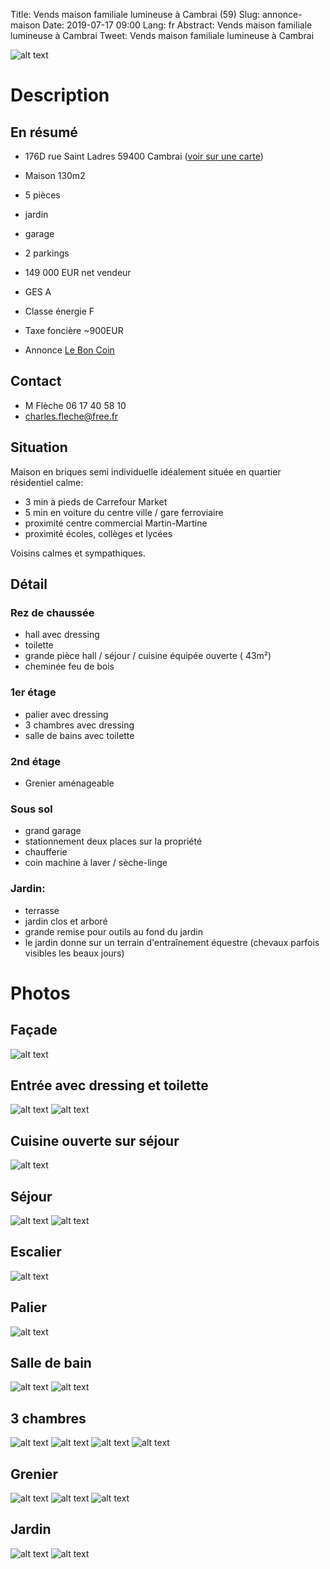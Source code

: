Title: Vends maison familiale lumineuse à Cambrai (59)
Slug: annonce-maison
Date: 2019-07-17 09:00
Lang: fr
Abstract: Vends maison familiale lumineuse à Cambrai
Tweet: Vends maison familiale lumineuse à Cambrai

![alt text]({attach}jardin_1.jpeg "Jardin")

# Description

## En résumé

- 176D rue Saint Ladres 59400 Cambrai ([voir sur une carte](https://goo.gl/maps/55ZAoRU2L1533SE87))
- Maison 130m2
- 5 pièces
- jardin
- garage
- 2 parkings
- 149 000 EUR net vendeur
- GES A
- Classe énergie F
- Taxe foncière ~900EUR

- Annonce [Le Bon Coin](https://www.leboncoin.fr/ventes_immobilieres/1646548875.htm/)

## Contact

- M Flèche 06 17 40 58 10
- [charles.fleche@free.fr](mailto:charles.fleche@free.fr)

## Situation

Maison en briques semi individuelle idéalement située en quartier résidentiel calme:

- 3 min à pieds de Carrefour Market
- 5 min en voiture du centre ville / gare ferroviaire
- proximité centre commercial Martin-Martine
- proximité écoles, collèges et lycées

Voisins calmes et sympathiques.

## Détail

### Rez de chaussée

- hall avec dressing
- toilette
- grande pièce hall / séjour / cuisine équipée ouverte ( 43m²)
- cheminée feu de bois

### 1er étage

- palier avec dressing
- 3 chambres avec dressing
- salle de bains avec toilette

### 2nd étage

- Grenier aménageable

### Sous sol

- grand garage
- stationnement deux places sur la propriété
- chaufferie
- coin machine à laver / sèche-linge

### Jardin:

- terrasse
- jardin clos et arboré
- grande remise pour outils au fond du jardin
- le jardin donne sur un terrain d'entraînement équestre (chevaux parfois visibles les beaux jours)


# Photos

## Façade

![alt text]({attach}facade.jpeg "Façade")

## Entrée avec dressing et toilette

![alt text]({attach}entree_1.jpeg "Entrée")
![alt text]({attach}entree_2.jpeg "Entrée")

## Cuisine ouverte sur séjour

![alt text]({attach}cuisine.jpeg "Cuisine")

## Séjour

![alt text]({attach}sejour_1.jpeg "Séjour")
![alt text]({attach}sejour_2.jpeg "Séjour")

## Escalier

![alt text]({attach}escalier.jpeg "Escalier")

## Palier

![alt text]({attach}premier_hall.jpeg "Hall")

## Salle de bain

![alt text]({attach}sdb_2.jpeg "Salle de bain")
![alt text]({attach}sdb_1.jpeg "Salle de bain")

## 3 chambres

![alt text]({attach}chambres_1.jpeg "Chambre")
![alt text]({attach}chambres_2.jpeg "Chambre")
![alt text]({attach}chambres_3.jpeg "Chambre")
![alt text]({attach}chambres_4.jpeg "Chambre")

## Grenier

![alt text]({attach}grenier_1.jpeg "Grenier")
![alt text]({attach}grenier_2.jpeg "Grenier")
![alt text]({attach}grenier_3.jpeg "Grenier")

## Jardin

![alt text]({attach}jardin_1.jpeg "Jardin")
![alt text]({attach}jardin_2.jpeg "Jardin")
